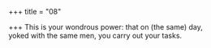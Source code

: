 +++
title = "08"

+++
This is your wondrous power: that on (the same) day,  
yoked with the same men, you carry out your tasks.  